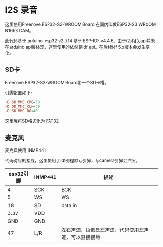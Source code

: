 # I2S 录音

这里使用Freenove ESP32-S3-WROOM Board 在国内叫做ESP32-S3 WROOM N16R8 CAM。

此代码基于 arduino-esp32 v2.0.14 基于 ESP-IDF v4.4.6。由于i2s相关api并未在arduino api层体现，这里使用的依然是idf api。在后续idf 5.x版本会发生变化。

## SD卡 

Freenove ESP32-S3-WROOM Board带一个SD卡槽。

引脚配置如下:

```ini
-D SD_MMC_CMD=38
-D SD_MMC_CLK=39
-D SD_MMC_D0=40
```

这里我将SD格式化为 FAT32

## 麦克风

麦克风使用 INMP441

代码对应的接线，这里使用了idf例程默认引脚，与camera引脚会冲突。

| esp32引脚 | INMP441 | 描述                                                 |
| --------- | ------- | ---------------------------------------------------- |
| 4         | SCK     | BCK                                                  |
| 5         | WS      | WS                                                   |
| 18        | SD      | data in                                              |
| 3.3V      | VDD     |                                                      |
| GND       | GND     |                                                      |
| 47        | L/R     | 左右声道，拉低是左声道，代码使用左声道，可以直接接地 |

